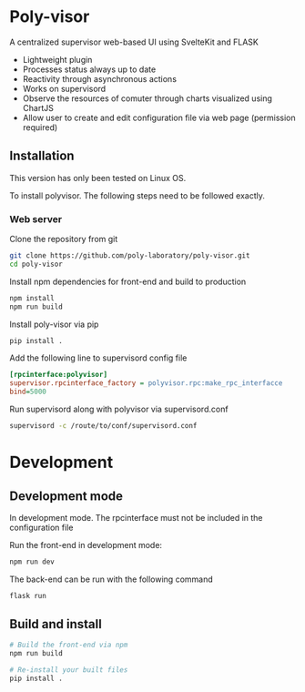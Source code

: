 # Poly-visor

A centralized supervisor web-based UI using SvelteKit and FLASK

* Lightweight plugin
* Processes status always up to date
* Reactivity through asynchronous actions
* Works on supervisord
* Observe the resources of comuter through charts visualized using ChartJS
* Allow user to create and edit configuration file via web page (permission required)

## Installation

This version has only been tested on Linux OS.

To install polyvisor. The following steps need to be followed exactly.

### Web server
Clone the repository from git
```bash
git clone https://github.com/poly-laboratory/poly-visor.git
cd poly-visor
```
Install npm dependencies for front-end and build to production
```bash
npm install
npm run build
```

Install poly-visor via pip
```bash
pip install .
```

Add the following line to supervisord config file
```ini
[rpcinterface:polyvisor]
supervisor.rpcinterface_factory = polyvisor.rpc:make_rpc_interfacce
bind=5000
```

Run supervisord along with polyvisor via supervisord.conf
```bash
supervisord -c /route/to/conf/supervisord.conf
```

# Development

## Development mode
In development mode. The rpcinterface must not be included in the configuration file

Run the front-end in development mode:
```bash
npm run dev
```

The back-end can be run with the following command
```bash
flask run
```

## Build and install
```bash
# Build the front-end via npm
npm run build

# Re-install your built files
pip install .
```
